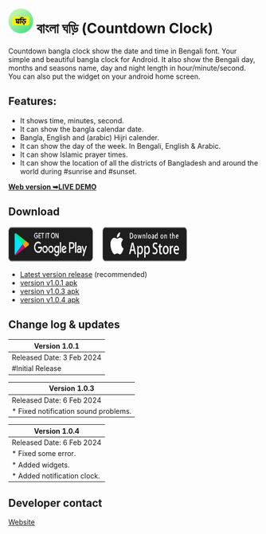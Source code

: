 # <img src="assets/icon_512x512.png" width="50" height="50"/> বাংলা ঘড়ি (Countdown Clock)
Countdown bangla clock show the date and time in Bengali font. Your simple and beautiful bangla clock for Android. It also show the Bengali day, months and seasons name, day and night length in hour/minute/second. You can also put the widget on your android home screen.

## Features:
- It shows time, minutes, second.
- It can show the bangla calendar date.
- Bangla, English and (arabic) Hijri calender.
- It can show the day of the week. In Bengali, English & Arabic.
- It can show Islamic prayer times.
- It can show the location of all the districts of Bangladesh and around the world during #sunrise and #sunset.

<a href="https://aladaapp.github.io/CountdownBanglaClock/"><strong>Web version ➥LIVE DEMO</strong></a>

## Download
<a href="https://play.google.com/store/apps/details?id=com.freelancermustakin.countdownbanglaclock"><img alt="Get it on Google Play" 
	src="https://raw.githubusercontent.com/aladaapp/aladaapp/8a998377f81dc355319c3f8dd6ae3c7de6c71013/assets/svg/badge/badge_play_story_p001_202402.svg" width="170" height="70"></a>
 <a href="#"><img alt="Get it on App Store" 
	src="https://raw.githubusercontent.com/aladaapp/aladaapp/2768f4434ff098a5fddd982dcdb79c4e53d4f238/assets/svg/badge/badge_app_store_p001_202401.svg" style="padding-left:15px;" width="170" height="70"></a>

* [Latest version release](https://github.com/aladaapp/CountdownBanglaClock/raw/main/software-release/android-release/app-release%20v1.0.4.apk) (recommended)
* [version v1.0.1 apk](https://github.com/aladaapp/CountdownBanglaClock/raw/main/software-release/android-release/app-release%20v1.0.1.apk)
* [version v1.0.3 apk](https://github.com/aladaapp/CountdownBanglaClock/raw/main/software-release/android-release/app-release%20v1.0.3.apk)
* [version v1.0.4 apk](https://github.com/aladaapp/CountdownBanglaClock/raw/main/software-release/android-release/app-release%20v1.0.4.apk)

## Change log & updates
| Version 1.0.1                          |
| ----------------------------- |
| Released Date: 3 Feb 2024                  |
| #Initial Release                  |

| Version 1.0.3                          |
| ----------------------------- |
| Released Date: 6 Feb 2024                  |
| * Fixed notification sound problems.                 |

| Version 1.0.4                          |
| ----------------------------- |
| Released Date: 6 Feb 2024                  |
| * Fixed some error. |
| * Added widgets. |
| * Added notification clock. |

## Developer contact
[Website](https://freelancermustakin.github.io) <br>


